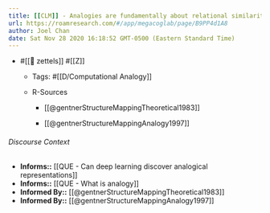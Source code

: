 ```yaml
---
title: [[CLM]] - Analogies are fundamentally about relational similarity
url: https://roamresearch.com/#/app/megacoglab/page/B9PP4d1A8
author: Joel Chan
date: Sat Nov 28 2020 16:18:52 GMT-0500 (Eastern Standard Time)
---
```


- #[[🌲 zettels]] #[[Z]]

    - Tags: #[[D/Computational Analogy]]

    - R-Sources

        - [[@gentnerStructureMappingTheoretical1983]]

        - [[@gentnerStructureMappingAnalogy1997]]

###### Discourse Context

- **Informs::** [[QUE - Can deep learning discover analogical representations]]
- **Informs::** [[QUE - What is analogy]]
- **Informed By::** [[@gentnerStructureMappingTheoretical1983]]
- **Informed By::** [[@gentnerStructureMappingAnalogy1997]]
